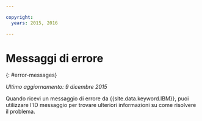 ```yaml
---

copyright:
  years: 2015, 2016

---
```



# Messaggi di errore
{: #error-messages}

*Ultimo aggiornamento: 9 dicembre 2015*

Quando ricevi un messaggio di errore da {{site.data.keyword.IBM}},
puoi utilizzare l'ID messaggio per trovare ulteriori informazioni su come risolvere
il problema. 

